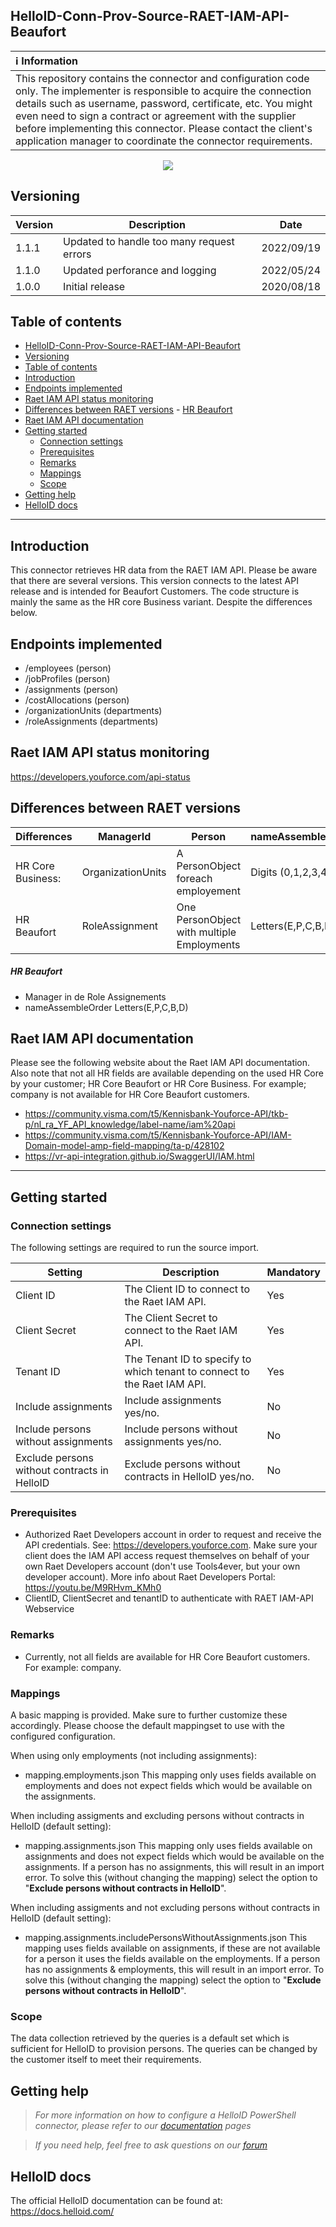 ## HelloID-Conn-Prov-Source-RAET-IAM-API-Beaufort

| :information_source: Information |
|:---------------------------|
| This repository contains the connector and configuration code only. The implementer is responsible to acquire the connection details such as username, password, certificate, etc. You might even need to sign a contract or agreement with the supplier before implementing this connector. Please contact the client's application manager to coordinate the connector requirements.       |

<p align="center">
  <img src="https://user-images.githubusercontent.com/69046642/170068731-d6609cc7-2b27-416c-bbf4-df65e5063a36.png">
</p>

## Versioning
| Version | Description | Date |
| - | - | - |
| 1.1.1   | Updated to handle too many request errors | 2022/09/19  |
| 1.1.0   | Updated perforance and logging | 2022/05/24  |
| 1.0.0   | Initial release | 2020/08/18  |

## Table of contents
- [HelloID-Conn-Prov-Source-RAET-IAM-API-Beaufort](#helloid-conn-prov-source-raet-iam-api-beaufort)
- [Versioning](#versioning)
- [Table of contents](#table-of-contents)
- [Introduction](#introduction)
- [Endpoints implemented](#endpoints-implemented)
- [Raet IAM API status monitoring](#raet-iam-api-status-monitoring)
- [Differences between RAET versions](#differences-between-raet-versions)
      - [HR Beaufort](#hr-beaufort)
- [Raet IAM API documentation](#raet-iam-api-documentation)
- [Getting started](#getting-started)
  - [Connection settings](#connection-settings)
  - [Prerequisites](#prerequisites)
  - [Remarks](#remarks)
  - [Mappings](#mappings)
  - [Scope](#scope)
- [Getting help](#getting-help)
- [HelloID docs](#helloid-docs)
  
---

## Introduction

This connector retrieves HR data from the RAET IAM API. Please be aware that there are several versions. This version connects to the latest API release and is intended for Beaufort Customers. The code structure is mainly the same as the HR core Business variant. Despite the differences below.

## Endpoints implemented

- /employees  (person)
- /jobProfiles (person)
- /assignments (person)
- /costAllocations (person)
- /organizationUnits (departments)
- /roleAssignments (departments)

## Raet IAM API status monitoring
https://developers.youforce.com/api-status


## Differences between RAET versions
|  Differences | ManagerId  |  Person | nameAssembleOrder  | Assignments |
|---|---|---|---|---|
| HR Core Business:   |OrganizationUnits      |  A PersonObject foreach employement    |  Digits (0,1,2,3,4,)     | Not Supported  |
| HR Beaufort  | RoleAssignment        | One PersonObject with multiple Employments  | Letters(E,P,C,B,D)     | Available  |
##### HR Beaufort
 - Manager in de Role Assignements 
 - nameAssembleOrder  Letters(E,P,C,B,D)

## Raet IAM API documentation
Please see the following website about the Raet IAM API documentation. Also note that not all HR fields are available depending on the used HR Core by your customer; HR Core Beaufort or HR Core Business. For example; company is not available for HR Core Beaufort customers.
- https://community.visma.com/t5/Kennisbank-Youforce-API/tkb-p/nl_ra_YF_API_knowledge/label-name/iam%20api
- https://community.visma.com/t5/Kennisbank-Youforce-API/IAM-Domain-model-amp-field-mapping/ta-p/428102
- https://vr-api-integration.github.io/SwaggerUI/IAM.html


---

## Getting started
### Connection settings
The following settings are required to run the source import.

| Setting                                       | Description                                                               | Mandatory   |
| --------------------------------------------- | ------------------------------------------------------------------------- | ----------- |
| Client ID                                     | The Client ID to connect to the Raet IAM API.                             | Yes         |
| Client Secret                                 | The Client Secret to connect to the Raet IAM API.                         | Yes         |
| Tenant ID                                     | The Tenant ID to specify to which tenant to connect to the Raet IAM API.  | Yes         |
| Include assignments                           | Include assignments yes/no.                                               | No          |
| Include persons without assignments           | Include persons without assignments yes/no.                               | No          |
| Exclude persons without contracts in HelloID  | Exclude persons without contracts in HelloID yes/no.                      | No          |

### Prerequisites
 - Authorized Raet Developers account in order to request and receive the API credentials. See: https://developers.youforce.com. Make sure your client does the IAM API access request themselves on behalf of your own Raet Developers account (don't use Tools4ever, but your own developer account). More info about Raet Developers Portal: https://youtu.be/M9RHvm_KMh0
- ClientID, ClientSecret and tenantID to authenticate with RAET IAM-API Webservice

### Remarks
 - Currently, not all fields are available for HR Core Beaufort customers. For example: company.

### Mappings
A basic mapping is provided. Make sure to further customize these accordingly.
Please choose the default mappingset to use with the configured configuration.

When using only employments (not including assignments):
- mapping.employments.json
This mapping only uses fields available on employments and does not expect fields which would be available on the assignments.

When including assigments and excluding persons without contracts in HelloID (default setting):
- mapping.assignments.json
This mapping only uses fields available on assignments and does not expect fields which would be available on the assignments.
If a person has no assignments, this will result in an import error. To solve this (without changing the mapping) select the option to "**Exclude persons without contracts in HelloID**".

When including assigments and not excluding persons without contracts in HelloID (default setting):
- mapping.assignments.includePersonsWithoutAssignments.json
This mapping uses fields available on assignments, if these are not available for a person it uses the fields available on the employments.
If a person has no assignments & employments, this will result in an import error. To solve this (without changing the mapping) select the option to "**Exclude persons without contracts in HelloID**".

### Scope
The data collection retrieved by the queries is a default set which is sufficient for HelloID to provision persons.
The queries can be changed by the customer itself to meet their requirements.

## Getting help
> _For more information on how to configure a HelloID PowerShell connector, please refer to our [documentation](https://docs.helloid.com/hc/en-us/articles/360012558020-Configure-a-custom-PowerShell-target-system) pages_

> _If you need help, feel free to ask questions on our [forum](https://forum.helloid.com)_

## HelloID docs
The official HelloID documentation can be found at: https://docs.helloid.com/
